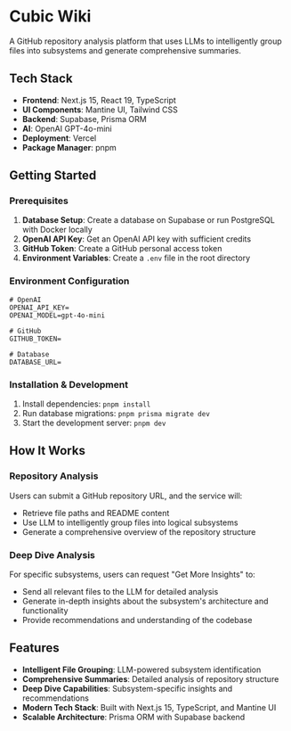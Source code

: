 # Cubic Wiki

A GitHub repository analysis platform that uses LLMs to intelligently group files into subsystems and generate comprehensive summaries.

## Tech Stack

- **Frontend**: Next.js 15, React 19, TypeScript
- **UI Components**: Mantine UI, Tailwind CSS
- **Backend**: Supabase, Prisma ORM
- **AI**: OpenAI GPT-4o-mini
- **Deployment**: Vercel
- **Package Manager**: pnpm

## Getting Started

### Prerequisites

1. **Database Setup**: Create a database on Supabase or run PostgreSQL with Docker locally
2. **OpenAI API Key**: Get an OpenAI API key with sufficient credits
3. **GitHub Token**: Create a GitHub personal access token
4. **Environment Variables**: Create a `.env` file in the root directory

### Environment Configuration

```env
# OpenAI
OPENAI_API_KEY=
OPENAI_MODEL=gpt-4o-mini

# GitHub
GITHUB_TOKEN=

# Database
DATABASE_URL=
```

### Installation & Development

1. Install dependencies: `pnpm install`
2. Run database migrations: `pnpm prisma migrate dev`
3. Start the development server: `pnpm dev`

## How It Works

### Repository Analysis
Users can submit a GitHub repository URL, and the service will:
- Retrieve file paths and README content
- Use LLM to intelligently group files into logical subsystems
- Generate a comprehensive overview of the repository structure

### Deep Dive Analysis
For specific subsystems, users can request "Get More Insights" to:
- Send all relevant files to the LLM for detailed analysis
- Generate in-depth insights about the subsystem's architecture and functionality
- Provide recommendations and understanding of the codebase

## Features

- **Intelligent File Grouping**: LLM-powered subsystem identification
- **Comprehensive Summaries**: Detailed analysis of repository structure
- **Deep Dive Capabilities**: Subsystem-specific insights and recommendations
- **Modern Tech Stack**: Built with Next.js 15, TypeScript, and Mantine UI
- **Scalable Architecture**: Prisma ORM with Supabase backend
